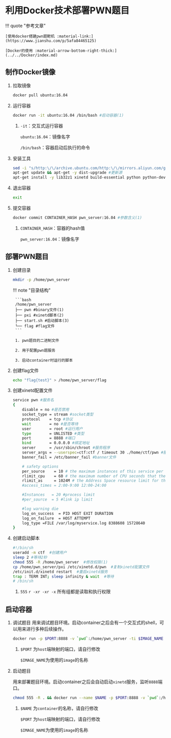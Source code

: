 # 利用Docker技术部署PWN题目

!!! quote "参考文章"

    [使用docker搭建pwn题靶机 :material-link:](https://www.jianshu.com/p/5afa84465125)

    [Docker的使用 :material-arrow-bottom-right-thick:](../../Docker/index.md)

## 制作Docker镜像

1. 拉取镜像

    ```bash
    docker pull ubuntu:16.04
    ```

2. 运行容器

    ```bash
    docker run -it ubuntu:16.04 /bin/bash #启动容器(1)
    ```

    1. `-it`：交互式运行容器
    
        `ubuntu:16.04`：镜像名字
        
        `/bin/bash`：容器启动后执行的命令

3. 安装工具

    ```bash
    sed -i "s/http:\/\/archive.ubuntu.com/http:\/\/mirrors.aliyun.com/g" /etc/apt/sources.list #将源替换为阿里云源
    apt-get update && apt-get -y dist-upgrade #更新源
    apt-get install -y lib32z1 xinetd build-essential python python-dev #安装工具
    ```

4. 退出容器

    ```bash
    exit
    ```

5. 提交容器

    ```bash
    docker commit CONTAINER_HASH pwn_server:16.04 #参数含义(1) 
    ```

    1. `CONTAINER_HASH`：容器的hash值

        `pwn_server:16.04`：镜像名字

## 部署PWN题目

1. 创建目录

    ```bash
    mkdir -p /home/pwn_server
    ```

    !!! note "目录结构"

        ```bash
        /home/pwn_server
        ├── pwn #binary文件(1)
        ├── pxi #xinetd脚本(2)
        ├── start.sh #启动脚本(3)
        └── flag #flag文件
        ```

        1. pwn题目的二进制文件

        2. 用于配置pwn题服务

        3. 启动container时运行的脚本

2. 创建flag文件

    ```bash
    echo "flag{test}" > /home/pwn_server/flag
    ```

3. 创建xinetd配置文件

    ```bash title="pxi"
    service pwn #服务名
    {
        disable = no #是否禁用
        socket_type = stream #socket类型
        protocol    = tcp #协议
        wait        = no #是否等待
        user        = root #运行用户
        type        = UNLISTED #类型
        port        = 8888 #端口
        bind        = 0.0.0.0 #绑定地址
        server      = /usr/sbin/chroot #服务程序
        server_args = --userspec=ctf:ctf / timeout 30 ./home/ctf/pwn #服务程序参数
        banner_fail = /etc/banner_fail #banner文件

        # safety options
        per_source    = 10 # the maximum instances of this service per source IP address
        rlimit_cpu    = 60 # the maximum number of CPU seconds that the service may use
        rlimit_as     = 1024M # the Address Space resource limit for the service
        #access_times = 2:00-9:00 12:00-24:00

        #Instances   = 20 #process limit
        #per_source  = 5 #link ip limit

        #log warning die
        log_on_success  = PID HOST EXIT DURATION    
        log_on_failure  = HOST ATTEMPT 
        log_type =FILE /var/log/myservice.log 8388608 15728640
    }
    ```

4. 创建启动脚本

    ```bash title="start.sh"
    #!/bin/sh
    useradd -m ctf  #创建用户
    sleep 2 #等待2秒
    chmod 555 -R /home/pwn_server  #修改权限(1)
    cp /home/pwn_server/pxi /etc/xinetd.d/pwn  #复制xinetd配置文件
    /etc/init.d/xinetd restart  #重启xinetd服务
    trap : TERM INT; sleep infinity & wait  #等待
    # /bin/sh
    ```

    1. `555`  `r -xr -xr -x` 所有组都是读取和执行权限


## 启动容器

1. 调试题目
    用来调试题目环境。启动container之后会有一个交互式的shell，可以用来进行多种后续操作。

    ```bash
    docker run -p $PORT:8888 -v `pwd`:/home/pwn_server -ti $IMAGE_NAME /bin/sh #参数含义(1)
    ```

    1. `$PORT` 为`host`端映射的端口，请自行修改

        `$IMAGE_NAME`为使用的`image`的名称

2. 启动题目

    用来部署题目环境。启动container之后会自动启动`xinetd`服务，监听`8888`端口。

    ```bash
    chmod 555 -R . && docker run --name $NAME -p $PORT:8888 -v `pwd`:/home/pwn_server -d $IMAGE_NAME /home/pwn_server/start.sh #参数含义(1)
    ```

    1. `$NAME` 为`container`的名称，请自行修改

        `$PORT` 为`host`端映射的端口，请自行修改

        `$IMAGE_NAME`为使用的`image`的名称

<link rel="stylesheet" href="../../../../css/CTF/custom.css">